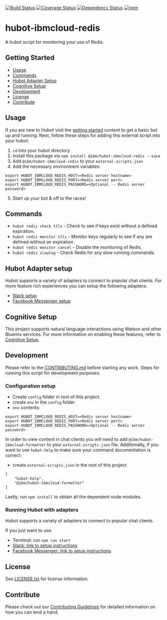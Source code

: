 [![Build Status](https://travis-ci.org/ibm-cloud-solutions/hubot-ibmcloud-redis.svg?branch=master)](https://travis-ci.org/ibm-cloud-solutions/hubot-ibmcloud-redis)
[![Coverage Status](https://coveralls.io/repos/github/ibm-cloud-solutions/hubot-ibmcloud-redis/badge.svg?branch=master)](https://coveralls.io/github/ibm-cloud-solutions/hubot-ibmcloud-redis?branch=master)
[![Dependency Status](https://dependencyci.com/github/ibm-cloud-solutions/hubot-ibmcloud-redis/badge)](https://dependencyci.com/github/ibm-cloud-solutions/hubot-ibmcloud-redis)
[![npm](https://img.shields.io/npm/v/hubot-ibmcloud-redis.svg?maxAge=2592000)](https://www.npmjs.com/package/hubot-ibmcloud-redis)

# hubot-ibmcloud-redis

A hubot script for monitoring your use of Redis.

## Getting Started
  * [Usage](#usage)
  * [Commands](#commands)
  * [Hubot Adapter Setup](#hubot-adapter-setup)
  * [Cognitive Setup](#cognitive-setup)
  * [Development](#development)
  * [License](#license)
  * [Contribute](#contribute)

## Usage

If you are new to Hubot visit the [getting started](https://hubot.github.com/docs/) content to get a basic bot up and running.  Next, follow these steps for adding this external script into your hubot:

1. `cd` into your hubot directory
2. Install this package via `npm install @ibm/hubot-ibmcloud-redis --save`
3. Add `@ibm/hubot-ibmcloud-redis` to your `external-scripts.json`
4. Add the necessary environment variables:
```
export HUBOT_IBMCLOUD_REDIS_HOST=<Redis server hostname>
export HUBOT_IBMCLOUD_REDIS_PORT=<Redis server port>
export HUBOT_IBMCLOUD_REDIS_PASSWORD=<Optional -- Redis server password>
```

5. Start up your bot & off to the races!


## Commands

- `hubot redis check ttls` - Check to see if keys exist without a defined expiration.
- `hubot redis monitor ttls` - Monitor keys regularly to see if any are defined without an expiration.
- `hubot redis monitor cancel` - Disable the monitoring of Redis.
- `hubot redis slowlog` - Check Redis for any slow running commands.

## Hubot Adapter setup

Hubot supports a variety of adapters to connect to popular chat clients.  For more feature rich experiences you can setup the following adapters:
- [Slack setup](https://github.com/ibm-cloud-solutions/hubot-ibmcloud-redis/blob/master/docs/adapters/slack.md)
- [Facebook Messenger setup](https://github.com/ibm-cloud-solutions/hubot-ibmcloud-redis/blob/master/docs/adapters/facebook.md)

## Cognitive Setup

This project supports natural language interactions using Watson and other Bluemix services.  For more information on enabling these features, refer to [Cognitive Setup](https://github.com/ibm-cloud-solutions/hubot-ibmcloud-nlc/blob/master/docs/cognitiveSetup.md).

## Development

Please refer to the [CONTRIBUTING.md](./CONTRIBUTING.md) before starting any work.  Steps for running this script for development purposes:

### Configuration setup

- Create `config` folder in root of this project.
- create `env` in the `config` folder
- `env` contents:
```
export HUBOT_IBMCLOUD_REDIS_HOST=<Redis server hostname>
export HUBOT_IBMCLOUD_REDIS_PORT=<Redis server port>
export HUBOT_IBMCLOUD_REDIS_PASSWORD=<Optional -- Redis server password>
```

In order to view content in chat clients you will need to add `@ibm/hubot-ibmcloud-formatter` to your `external-scripts.json` file. Additionally, if you want to use `hubot-help` to make sure your command documentation is correct:
- create `external-scripts.json` in the root of this project
```
[
	"hubot-help",
	"@ibm/hubot-ibmcloud-formatter"
]
```

Lastly, run `npm install` to obtain all the dependent node modules.

### Running Hubot with adapters

Hubot supports a variety of adapters to connect to popular chat clients.

If you just want to use:
 - Terminal: run `npm run start`
 - [Slack: link to setup instructions](https://github.com/ibm-cloud-solutions/hubot-ibmcloud-redis/blob/master/docs/adapters/slack.md)
 - [Facebook Messenger: link to setup instructions](https://github.com/ibm-cloud-solutions/hubot-ibmcloud-redis/blob/master/docs/adapters/facebook.md)


## License

See [LICENSE.txt](https://github.com/ibm-cloud-solutions/hubot-ibmcloud-redis/blob/master/LICENSE.txt) for license information.

## Contribute

Please check out our [Contributing Guidelines](https://github.com/ibm-cloud-solutions/hubot-ibmcloud-redis/blob/master/CONTRIBUTING.md) for detailed information on how you can lend a hand.
